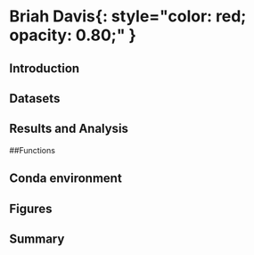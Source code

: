 # Briah Davis{: style="color: red; opacity: 0.80;" }

## Introduction

## Datasets

## Results and Analysis

##Functions

## Conda environment

## Figures

## Summary
